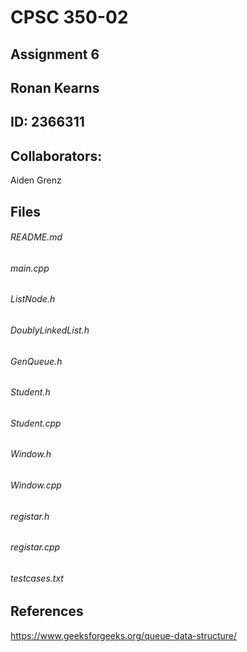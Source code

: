 # CPSC 350-02
## Assignment 6
## Ronan Kearns
## ID: 2366311
## Collaborators:
Aiden Grenz
## Files
###### README.md
###### main.cpp
###### ListNode.h
###### DoublyLinkedList.h
###### GenQueue.h
###### Student.h
###### Student.cpp
###### Window.h
###### Window.cpp
###### registar.h
###### registar.cpp
###### testcases.txt
## References
https://www.geeksforgeeks.org/queue-data-structure/
